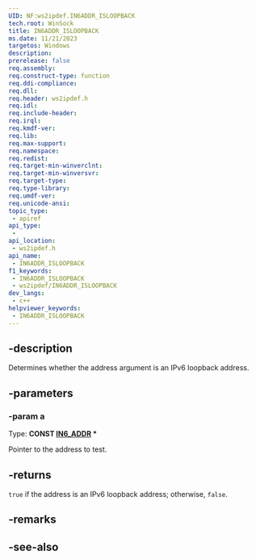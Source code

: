 ```yaml
---
UID: NF:ws2ipdef.IN6ADDR_ISLOOPBACK
tech.root: WinSock
title: IN6ADDR_ISLOOPBACK
ms.date: 11/21/2023
targetos: Windows
description: 
prerelease: false
req.assembly: 
req.construct-type: function
req.ddi-compliance: 
req.dll: 
req.header: ws2ipdef.h
req.idl: 
req.include-header: 
req.irql: 
req.kmdf-ver: 
req.lib: 
req.max-support: 
req.namespace: 
req.redist: 
req.target-min-winverclnt: 
req.target-min-winversvr: 
req.target-type: 
req.type-library: 
req.umdf-ver: 
req.unicode-ansi: 
topic_type:
 - apiref
api_type:
 - 
api_location:
 - ws2ipdef.h
api_name:
 - IN6ADDR_ISLOOPBACK
f1_keywords:
 - IN6ADDR_ISLOOPBACK
 - ws2ipdef/IN6ADDR_ISLOOPBACK
dev_langs:
 - c++
helpviewer_keywords:
 - IN6ADDR_ISLOOPBACK
---
```


## -description

Determines whether the address argument is an IPv6 loopback address.

## -parameters

### -param a

Type: **CONST [IN6_ADDR](/windows/win32/api/in6addr/ns-in6addr-in6_addr) \***

Pointer to the address to test.

## -returns

`true` if the address is an IPv6 loopback address; otherwise, `false`.

## -remarks

## -see-also
